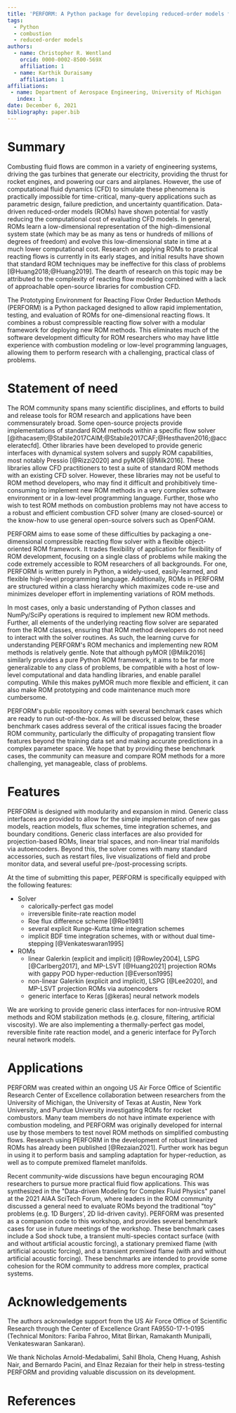 ```yaml
---
title: 'PERFORM: A Python package for developing reduced-order models for reacting fluid flows'
tags:
  - Python
  - combustion
  - reduced-order models
authors:
  - name: Christopher R. Wentland
    orcid: 0000-0002-8500-569X
    affiliation: 1
  - name: Karthik Duraisamy
    affiliation: 1
affiliations:
 - name: Department of Aerospace Engineering, University of Michigan
   index: 1
date: December 6, 2021
bibliography: paper.bib
---
```


# Summary

Combusting fluid flows are common in a variety of engineering systems, driving the gas turbines that generate our electricity, providing the thrust for rocket engines, and powering our cars and airplanes. However, the use of computational fluid dynamics (CFD) to simulate these phenomena is practically impossible for time-critical, many-query applications such as parametric design, failure prediction, and uncertainty quantification. Data-driven reduced-order models (ROMs) have shown potential for vastly reducing the computational cost of evaluating CFD models. In general, ROMs learn a low-dimensional representation of the high-dimensional system state (which may be as many as tens or hundreds of millions of degrees of freedom) and evolve this low-dimensional state in time at a much lower computational cost. Research on applying ROMs to practical reacting flows is currently in its early stages, and initial results have shown that standard ROM techniques may be ineffective for this class of problems [@Huang2018;@Huang2019]. The dearth of research on this topic may be attributed to the complexity of reacting flow modeling combined with a lack of approachable open-source libraries for combustion CFD.

The Prototyping Environment for Reacting Flow Order Reduction Methods (PERFORM) is a Python packaged designed to allow rapid implementation, testing, and evaluation of ROMs for one-dimensional reacting flows. It combines a robust compressible reacting flow solver with a modular framework for deploying new ROM methods. This eliminates much of the software development difficulty for ROM researchers who may have little experience with combustion modeling or low-level programming languages, allowing them to perform research with a challenging, practical class of problems.

# Statement of need

The ROM community spans many scientific disciplines, and efforts to build and release tools for ROM research and applications have been commensurately broad. Some open-source projects provide implementations of standard ROM methods within a specific flow solver [@ithacasem;@Stabile2017CAIM;@Stabile2017CAF;@Hesthaven2016;@acceleratecfd]. Other libraries have been developed to provide generic interfaces with dynamical system solvers and supply ROM capabilities, most notably Pressio [@Rizzi2020] and pyMOR [@Milk2016]. These libraries allow CFD practitioners to test a suite of standard ROM methods with an existing CFD solver. However, these libraries may not be useful to ROM method developers, who may find it difficult and prohibitively time-consuming to implement new ROM methods in a very complex software environment or in a low-level programming language. Further, those who wish to test ROM methods on combustion problems may not have access to a robust and efficient combustion CFD solver (many are closed-source) or the know-how to use general open-source solvers such as OpenFOAM. 

PERFORM aims to ease some of these difficulties by packaging a one-dimensional compressible reacting flow solver with a flexible object-oriented ROM framework. It trades flexibility of application for flexibility of ROM development, focusing on a single class of problems while making the code extremely accessible to ROM researchers of all backgrounds. For one, PERFORM is written purely in Python, a widely-used, easily-learned, and flexible high-level programming language. Additionally, ROMs in PERFORM are structured within a class hierarchy which maximizes code re-use and minimizes developer effort in implementing variations of ROM methods.

In most cases, only a basic understanding of Python classes and NumPy/SciPy operations is required to implement new ROM methods. Further, all elements of the underlying reacting flow solver are separated from the ROM classes, ensuring that ROM method developers do not need to interact with the solver routines. As such, the learning curve for understanding PERFORM's ROM mechanics and implementing new ROM methods is relatively gentle. Note that although pyMOR [@Milk2016] similarly provides a pure Python ROM framework, it aims to be far more generalizable to any class of problems, be compatible with a host of low-level computational and data handling libraries, and enable parallel computing. While this makes pyMOR much more flexible and efficient, it can also make ROM prototyping and code maintenance much more cumbersome. 

PERFORM's public repository comes with several benchmark cases which are ready to run out-of-the-box. As will be discussed below, these benchmark cases address several of the critical issues facing the broader ROM community, particularly the difficulty of propagating transient flow features beyond the training data set and making accurate predictions in a complex parameter space. We hope that by providing these benchmark cases, the community can measure and compare ROM methods for a more challenging, yet manageable, class of problems.

# Features

PERFORM is designed with modularity and expansion in mind. Generic class interfaces are provided to allow for the simple implementation of new gas models, reaction models, flux schemes, time integration schemes, and boundary conditions. Generic class interfaces are also provided for projection-based ROMs, linear trial spaces, and non-linear trial manifolds via autoencoders. Beyond this, the solver comes with many standard accessories, such as restart files, live visualizations of field and probe monitor data, and several useful pre-/post-processing scripts.

At the time of submitting this paper, PERFORM is specifically equipped with the following features:

- Solver
  - calorically-perfect gas model
  - irreversible finite-rate reaction model
  - Roe flux difference scheme [@Roe1981]
  - several explicit Runge-Kutta time integration schemes
  - implicit BDF time integration schemes, with or without dual time-stepping [@Venkateswaran1995]
- ROMs
  - linear Galerkin (explicit and implicit) [@Rowley2004], LSPG [@Carlberg2017], and MP-LSVT [@Huang2021] projection ROMs with gappy POD hyper-reduction [@Everson1995]
  - non-linear Galerkin (explicit and implicit), LSPG [@Lee2020], and MP-LSVT projection ROMs via autoencoders
  - generic interface to Keras [@keras] neural network models

We are working to provide generic class interfaces for non-intrusive ROM methods and ROM stabilization methods (e.g. closure, filtering, artificial viscosity). We are also implementing a thermally-perfect gas model, reversible finite rate reaction model, and a generic interface for PyTorch neural network models.

# Applications

PERFORM was created within an ongoing US Air Force Office of Scientific Research Center of Excellence collaboration between researchers from the University of Michigan, the University of Texas at Austin, New York University, and Purdue University investigating ROMs for rocket combustors. Many team members do not have intimate experience with combustion modeling, and PERFORM was originally developed for internal use by those members to test novel ROM methods on simplified combusting flows. Research using PERFORM in the development of robust linearized ROMs has already been published [@Rezaian2021]. Further work has begun in using it to perform basis and sampling adaptation for hyper-reduction, as well as to compute premixed flamelet manifolds.

Recent community-wide discussions have begun encouraging ROM researchers to pursue more practical fluid flow applications. This was synthesized in the "Data-driven Modeling for Complex Fluid Physics" panel at the 2021 AIAA SciTech Forum, where leaders in the ROM community discussed a general need to evaluate ROMs beyond the traditional "toy" problems (e.g. 1D Burgers', 2D lid-driven cavity). PERFORM was presented as a companion code to this workshop, and provides several benchmark cases for use in future meetings of the workshop. These benchmark cases include a Sod shock tube, a transient multi-species contact surface (with and without artificial acoustic forcing), a stationary premixed flame (with artificial acoustic forcing), and a transient premixed flame (with and without artificial acoustic forcing). These benchmarks are intended to provide some cohesion for the ROM community to address more complex, practical systems.

# Acknowledgements

The authors acknowledge support from the US Air Force Office of Scientific Research through the Center of Excellence Grant FA9550-17-1-0195 (Technical Monitors: Fariba Fahroo, Mitat Birkan, Ramakanth Munipalli, Venkateswaran Sankaran).

We thank Nicholas Arnold-Medabalimi, Sahil Bhola, Cheng Huang, Ashish Nair, and Bernardo Pacini, and Elnaz Rezaian for their help in stress-testing PERFORM and providing valuable discussion on its development.

# References